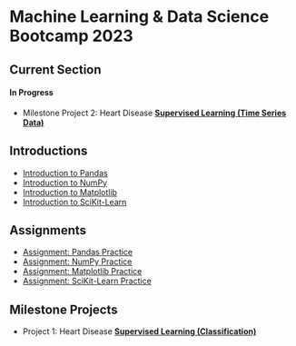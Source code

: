 # Machine Learning &amp; Data Science Bootcamp 2023

## Current Section
#### In Progress
* Milestone Project 2: Heart Disease __[Supervised Learning (Time Series Data)](https://github.com/redrum88/Machine_Learning_and_Data_Science/blob/main/Completed/heart-disease-project/end-to-end-heart-disease-classification.ipynb)__
## Introductions
* [Introduction to Pandas](https://github.com/redrum88/Machine_Learning_and_Data_Science/blob/main/Completed/introduction-to-pandas.ipynb)
* [Introduction to NumPy](https://github.com/redrum88/Machine_Learning_and_Data_Science/blob/main/Completed/introduction-to-numpy.ipynb)
* [Introduction to Matplotlib](https://github.com/redrum88/Machine_Learning_and_Data_Science/blob/main/Completed/introduction-to-matplotlib.ipynb)
* [Introduction to SciKit-Learn](https://github.com/redrum88/Machine_Learning_and_Data_Science/blob/main/Completed/instroduction_to_sklearn.ipynb)
## Assignments
* [Assignment: Pandas Practice](https://github.com/redrum88/Machine_Learning_and_Data_Science/blob/main/Completed/pandas-exercise.ipynb)
* [Assignment: NumPy Practice](https://github.com/redrum88/Machine_Learning_and_Data_Science/blob/main/Completed/numpy-exercises.ipynb)
* [Assignment: Matplotlib Practice](https://github.com/redrum88/Machine_Learning_and_Data_Science/blob/main/Completed/matplotlib-exercises.ipynb)
* [Assignment: SciKit-Learn Practice](https://github.com/redrum88/Machine_Learning_and_Data_Science/blob/main/Completed/scikit-learn-exercises.ipynb)
## Milestone Projects
* Project 1: Heart Disease __[Supervised Learning (Classification)](https://github.com/redrum88/Machine_Learning_and_Data_Science/blob/main/Completed/heart-disease-project/end-to-end-heart-disease-classification.ipynb)__
